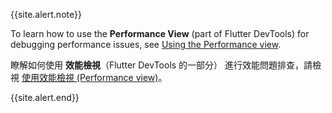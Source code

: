 {{site.alert.note}}

  To learn how to use the **Performance View**
  (part of Flutter DevTools)
  for debugging performance issues,
  see [Using the Performance view][].

  瞭解如何使用 **效能檢視**（Flutter DevTools 的一部分）
  進行效能問題排查，請檢視 [使用效能檢視 (Performance view)][Using the Performance view]。

{{site.alert.end}}

[Using the Performance view]: {{site.url}}/development/tools/devtools/performance
